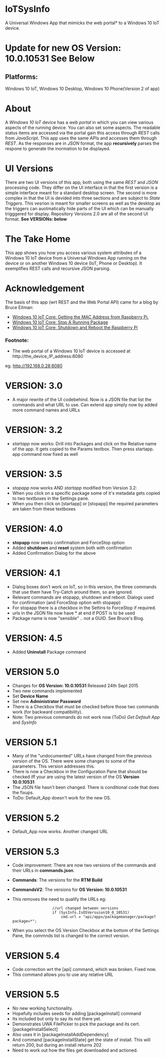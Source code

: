 # IoTSysInfo
A Universal Windows App that mimicks the web portal* to a Windows 10 IoT device. 

# Update for new **OS Version:  10.0.10531** See Below 

## Platforms:
Windows 10 IoT, Windows 10 Desktop, Windows 10 Phone(Version 2 of app)

# About
A *Windows 10 IoT* device has a *web portal* in which you can view various aspects of the running device. You can also set some aspects. The readable status items are accessed via the portal gain this access through *REST* calls from *JavaScript*. This app uses the same APIs and accesses them through *REST*. As the responses are in *JSON* format, the app **recursively** parses the respone to generate the inormation to be displayed.

# UI Versions
There are two UI versions of this app, both using the same *REST* and *JSON* processing code. They differ on the UI interface in that the first version is a simple interface meant for a standard desktop screen. The second is more complex in that the UI is devided into three sections and are subject to *State Triggers*. This vesrion is meant for smaller screens as well as the desktop as the triggers can auotmatically hide parts of the UI which can be manually trigggered for display.
Repository Versions 2.0 are all of the second UI format. **See VERSIONs: below**

# The Take Home
This app shows you how you access various system attributes of a Windows 10 IoT device from a Universal Windows App running on the device or on another Windows 10 device (IoT, Phone or Desktop). It exemplifies REST calls and recursive JSON parsing.

# Acknowledgement
The basis of this app (wrt REST and the Web Portal API) came for a blog by Bruce Eitman: 

* [Windows 10 IoT Core: Getting the MAC Address from Raspberry Pi.](http://www.embedded101.com/BruceEitman/entryid/676/Windows-10-IoT-Core-Getting-the-MAC-Address-from-Raspberry-Pi)
* [Windows 10 IoT Core: Stop A Running Package](http://www.embedded101.com/BruceEitman/entryid/686/windows-10-iot-core-stop-a-running-package)
* [Windows 10 IoT Core: Shutdown and Reboot the Raspberry Pi](http://www.embedded101.com/BruceEitman/entryid/685/windows-10-iot-core-shutdown-and-reboot-the-raspberry-pi)

### Footnote:
* The web portal of a Windows 10 IoT device is accessed at http://the_device_IP_address:8080
 
eg. http://192.168.0.28:8080

# VERSION: 3.0 
* A major rewrite of the UI codebehind. Now is a JSON file that list the commands and what URL to use. Can extend app simply now by added more command names and URLs

# VERSION: 3.2
* *startapp* now works: Drill into Packages and click on the Relative name of the app. It gets copied to the Params textbox. Then press startapp.
app command now fixed as well

# VERSION: 3.5
* *stopapp* now works AND *startapp* modified from Version 3.2:
* When you click on a specific package some of it's metadata gets copied to two textboxes in the Settings pane.
* When you then click on [startapp] or [stopapp] the required parameters are taken from these textboxes

# VERSION: 4.0
* **stopapp** now seeks confirmation and ForceStop option
* Added **shutdown** and **reset** system both with confirmation
* Added Confirmation Dialog for the above

# VERSION: 4.1
* Dialog boxes don't work on IoT, so in this version, the three commands that use them have Try-Catch around them, so are ignored.
* Relevant commands are stopapp, shutdown and reboot. Dialogs used for confirmation (and ForceStop option with stopapp)
* For stopapp there is a checkbox in the Settins to ForceStop if required.
* urls in the JSON file now have * at end if POST is to be used
* Package name is now "sensible" .. not a GUID. See Bruce's Blog.

# VERSION: 4.5
* Added **Uninstall** Package command

# VERSION 5.0
* Changes for **OS Version:  10.0.10531** Released 24th Sept 2015
* Two new commands implemented
* Set **Device Name**
* Set new **Administrator Password**
* There is a Checkbox that must be checked before those two commands work (for backward compatibility).
* Note: Two previous commands do not work now (ToDo) *Get Default App* and *SysInfo*

# VERSION 5.1
* Many of the "undocumented" URLs have changed from the previous version of the OS. There were some changes to some of the parameters. This version addresses this.
* There is now a Checkbox in the Configuration Pane that should be checked iff your are using the latest version of the OS **Version 10.0.10531**
* The JSON file hasn't been changed. There is conditional code that does the fixups.
* ToDo: Default_App doesn't work for the new OS.

# VERSION 5.2
* Default_App now works. Another changed URL

# VERSION 5.3
* Code improvement: There are now two versions of the commands and their URLs in **commands.json**.  
* **Commands**: The versions for the **RTM Build**
* **CommandsV2**: The versions for **OS Version:  10.0.10531**
* This removes the need to qualify the URLs eg:

                        //url changed between versions
                        if (SysInfo.IsOSVersuion10_0_10531)
                            cmd.url = "api/appx/packagemanager/package?package=*";


* When you select the OS Version Checkbox at the bottom of the Settings Pane, the commnds list is changed to the correct version.

# VERSION 5.4
* Code correction wrt the [api] command, which was broken. Fixed now.
* This command allows you to use any relative URL


# VERSION 5.5
* No new working functionality.
* Hopefully includes seeds for adding [packageInstall] command
* Its included but only to say its not there yet.
* Demonstrates UWA FilePicker to pick the package and its cert. [packageInstallSelect]
* Also uses it in [packageInstallAddDependency]
* And command [packageInstallState] get the state of install. This will return 200, but during an install returns 202
* Need to work out how the files get downloaded and actioned.




